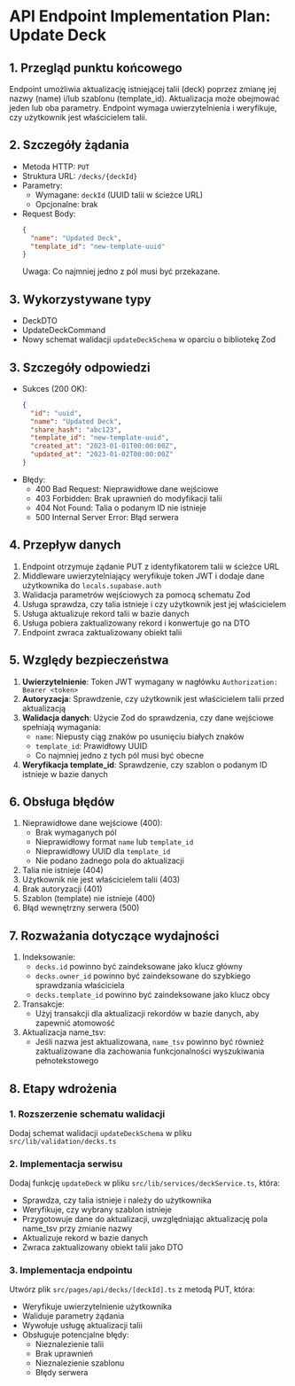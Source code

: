 # API Endpoint Implementation Plan: Update Deck

## 1. Przegląd punktu końcowego
Endpoint umożliwia aktualizację istniejącej talii (deck) poprzez zmianę jej nazwy (name) i/lub szablonu (template_id). Aktualizacja może obejmować jeden lub oba parametry. Endpoint wymaga uwierzytelnienia i weryfikuje, czy użytkownik jest właścicielem talii.

## 2. Szczegóły żądania
- Metoda HTTP: `PUT`
- Struktura URL: `/decks/{deckId}`
- Parametry:
  - Wymagane: `deckId` (UUID talii w ścieżce URL)
  - Opcjonalne: brak
- Request Body:
  ```json
  {
    "name": "Updated Deck",
    "template_id": "new-template-uuid"
  }
  ```
  Uwaga: Co najmniej jedno z pól musi być przekazane.

## 3. Wykorzystywane typy
- DeckDTO
- UpdateDeckCommand
- Nowy schemat walidacji `updateDeckSchema` w oparciu o bibliotekę Zod

## 3. Szczegóły odpowiedzi
- Sukces (200 OK):
  ```json
  {
    "id": "uuid",
    "name": "Updated Deck",
    "share_hash": "abc123",
    "template_id": "new-template-uuid",
    "created_at": "2023-01-01T00:00:00Z",
    "updated_at": "2023-01-02T00:00:00Z"
  }
  ```
- Błędy:
  - 400 Bad Request: Nieprawidłowe dane wejściowe
  - 403 Forbidden: Brak uprawnień do modyfikacji talii
  - 404 Not Found: Talia o podanym ID nie istnieje
  - 500 Internal Server Error: Błąd serwera

## 4. Przepływ danych
1. Endpoint otrzymuje żądanie PUT z identyfikatorem talii w ścieżce URL
2. Middleware uwierzytelniający weryfikuje token JWT i dodaje dane użytkownika do `locals.supabase.auth`
3. Walidacja parametrów wejściowych za pomocą schematu Zod
4. Usługa sprawdza, czy talia istnieje i czy użytkownik jest jej właścicielem
5. Usługa aktualizuje rekord talii w bazie danych
6. Usługa pobiera zaktualizowany rekord i konwertuje go na DTO
7. Endpoint zwraca zaktualizowany obiekt talii

## 5. Względy bezpieczeństwa
1. **Uwierzytelnienie**: Token JWT wymagany w nagłówku `Authorization: Bearer <token>`
2. **Autoryzacja**: Sprawdzenie, czy użytkownik jest właścicielem talii przed aktualizacją
3. **Walidacja danych**: Użycie Zod do sprawdzenia, czy dane wejściowe spełniają wymagania:
   - `name`: Niepusty ciąg znaków po usunięciu białych znaków
   - `template_id`: Prawidłowy UUID
   - Co najmniej jedno z tych pól musi być obecne
4. **Weryfikacja template_id**: Sprawdzenie, czy szablon o podanym ID istnieje w bazie danych

## 6. Obsługa błędów
1. Nieprawidłowe dane wejściowe (400):
   - Brak wymaganych pól
   - Nieprawidłowy format `name` lub `template_id`
   - Nieprawidłowy UUID dla `template_id`
   - Nie podano żadnego pola do aktualizacji
2. Talia nie istnieje (404)
3. Użytkownik nie jest właścicielem talii (403)
4. Brak autoryzacji (401)
5. Szablon (template) nie istnieje (400)
6. Błąd wewnętrzny serwera (500)

## 7. Rozważania dotyczące wydajności
1. Indeksowanie:
   - `decks.id` powinno być zaindeksowane jako klucz główny
   - `decks.owner_id` powinno być zaindeksowane do szybkiego sprawdzania właściciela
   - `decks.template_id` powinno być zaindeksowane jako klucz obcy
2. Transakcje:
   - Użyj transakcji dla aktualizacji rekordów w bazie danych, aby zapewnić atomowość
3. Aktualizacja name_tsv:
   - Jeśli nazwa jest aktualizowana, `name_tsv` powinno być również zaktualizowane dla zachowania funkcjonalności wyszukiwania pełnotekstowego

## 8. Etapy wdrożenia

### 1. Rozszerzenie schematu walidacji
Dodaj schemat walidacji `updateDeckSchema` w pliku `src/lib/validation/decks.ts`

### 2. Implementacja serwisu
Dodaj funkcję `updateDeck` w pliku `src/lib/services/deckService.ts`, która:
- Sprawdza, czy talia istnieje i należy do użytkownika
- Weryfikuje, czy wybrany szablon istnieje
- Przygotowuje dane do aktualizacji, uwzględniając aktualizację pola name_tsv przy zmianie nazwy
- Aktualizuje rekord w bazie danych
- Zwraca zaktualizowany obiekt talii jako DTO

### 3. Implementacja endpointu
Utwórz plik `src/pages/api/decks/[deckId].ts` z metodą PUT, która:
- Weryfikuje uwierzytelnienie użytkownika
- Waliduje parametry żądania
- Wywołuje usługę aktualizacji talii
- Obsługuje potencjalne błędy:
  - Nieznalezienie talii
  - Brak uprawnień
  - Nieznalezienie szablonu
  - Błędy serwera